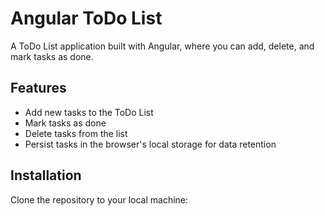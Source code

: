 # Angular ToDo List


A ToDo List application built with Angular, where you can add, delete, and mark tasks as done.

## Features

- Add new tasks to the ToDo List
- Mark tasks as done
- Delete tasks from the list
- Persist tasks in the browser's local storage for data retention

## Installation

 Clone the repository to your local machine:
